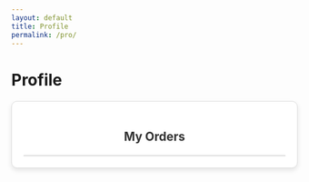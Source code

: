 ```yaml
---
layout: default
title: Profile
permalink: /pro/
---
```


# Profile




<div id="ordersContainer" class="orders-container">
  <h2>My Orders</h2>
  <div id="ordersList" class="orders-list"></div>
</div>




<style>
  .orders-container {
  max-width: 800px;
  margin: 20px auto;
  padding: 20px;
  border: 1px solid #ddd;
  border-radius: 10px;
  background-color: #fff;
  box-shadow: 0 4px 8px rgba(0, 0, 0, 0.1);
  overflow: hidden;
}

.orders-container h2 {
  text-align: center;
  margin-bottom: 20px;
  color: #333;
}

.orders-list {
  max-height: 400px; /* Limits the height of the box */
  overflow-y: auto; /* Enables vertical scrolling */
  padding-right: 10px;
  padding-left: 5px;
  border: 1px solid #ddd;
  border-radius: 8px;
  background-color: #f9f9f9;
}

.order-item {
  margin-bottom: 10px;
  border: 1px solid #ccc;
  border-radius: 8px;
  background-color: #fff;
  overflow: hidden;
}

.order-header {
  background-color: #4caf50;
  color: #fff;
  padding: 10px;
  cursor: pointer;
  font-size: 16px;
  font-weight: bold;
  display: flex;
  justify-content: space-between;
  align-items: center;
  border-bottom: 1px solid #ddd;
}

.order-header:hover {
  background-color: #45a049;
}

.order-header .toggle-icon {
  font-size: 18px;
}

.order-details {
  display: none; /* Initially hidden */
  padding: 15px;
  font-size: 14px;
  line-height: 1.6;
  background-color: #f7f7f7;
  border-top: 1px solid #ddd;
}

.order-details p {
  margin: 5px 0;
}

.order-details strong {
  font-weight: bold;
}

</style>


<script>
  document.addEventListener("DOMContentLoaded", () => {
  const ordersJsonUrl =
    "https://raw.githubusercontent.com/m-cochran/Randomerr/main/orders.json"; // URL to the JSON file

  // Retrieve the logged-in user's email from localStorage
  const loggedInUserEmail = localStorage.getItem("userEmail") || "johndoe@example.com"; // Replace with fallback if needed
  const ordersList = document.getElementById("ordersList");

  // Fetch orders.json
  fetch(ordersJsonUrl)
    .then((response) => {
      if (!response.ok) {
        throw new Error(`Failed to load orders.json: ${response.status}`);
      }
      return response.json();
    })
    .then((data) => {
      // Filter orders based on the logged-in user's email
      const userOrders = data.filter((order) => order.Email.trim().toLowerCase() === loggedInUserEmail.trim().toLowerCase());

      // Check if the user has matching orders
      if (userOrders.length === 0) {
        ordersList.innerHTML = `<p>No orders found for ${loggedInUserEmail}.</p>`;
      } else {
        // Populate the collapsible list with filtered orders
        ordersList.innerHTML = ""; // Clear existing content
        userOrders.forEach((order, index) => {
          const listItem = document.createElement("div");
          listItem.classList.add("order-item");
          listItem.innerHTML = `
            <div class="order-header" onclick="toggleOrderDetails(${index})">
              <span>Order ID: ${order["Order ID"]}</span>
              <span class="toggle-icon">+</span>
            </div>
            <div class="order-details" id="orderDetails-${index}">
              <p><strong>Name:</strong> ${order.Name}</p>
              <p><strong>Email:</strong> ${order.Email}</p>
              <p><strong>Order Date:</strong> ${order["Order Date"]}</p>
              <p><strong>Total Amount:</strong> $${order["Total Amount"]}</p>
              <p><strong>Item Name:</strong> ${order["Item Name"]}</p>
              <p><strong>Quantity:</strong> ${order["Item Quantity"]}</p>
              <p><strong>Shipping Address:</strong><br>
                 ${order["Shipping Street"]}, ${order["Shipping City"]}, ${order["Shipping State"]} ${order["Shipping Postal"]}, ${order["Shipping Country"]}
              </p>
              <p><strong>Billing Address:</strong><br>
                 ${order["Billing Street"]}, ${order["Billing City"]}, ${order["Billing State"]} ${order["Billing Postal"]}, ${order["Billing Country"]}
              </p>
              <p><strong>Tracking Number:</strong> ${order["Tracking Number"]}</p>
            </div>
          `;
          ordersList.appendChild(listItem);
        });
      }
    })
    .catch((error) => {
      console.error("Error fetching orders.json:", error);
      ordersList.innerHTML = `<p>Failed to load order data. Please try again later.</p>`;
    });
});

// Function to toggle order details visibility
function toggleOrderDetails(index) {
  const details = document.getElementById(`orderDetails-${index}`);
  const icon = details.previousElementSibling.querySelector(".toggle-icon");
  if (details.style.display === "block") {
    details.style.display = "none";
    icon.textContent = "+";
  } else {
    details.style.display = "block";
    icon.textContent = "-";
  }
}
</script>
